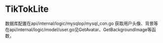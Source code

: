 # TikTokLite
数据库配置在api/internal/logic/mysqlop/mysql_con.go
获取用户头像、背景等在api/internal/logic/model/user.go见GetAvatar、GetBackgroundImage等函数，
